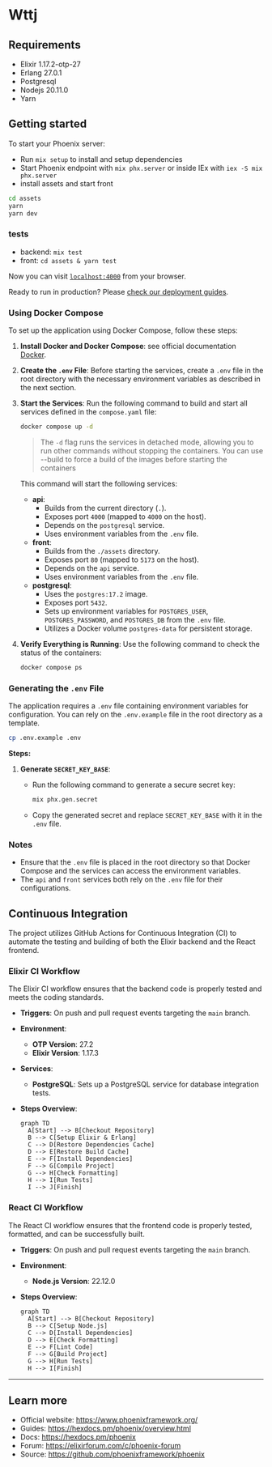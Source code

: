 # Wttj

## Requirements

- Elixir 1.17.2-otp-27
- Erlang 27.0.1
- Postgresql
- Nodejs 20.11.0
- Yarn

## Getting started

To start your Phoenix server:

- Run `mix setup` to install and setup dependencies
- Start Phoenix endpoint with `mix phx.server` or inside IEx with `iex -S mix phx.server`
- install assets and start front

```bash
cd assets
yarn
yarn dev
```

### tests

- backend: `mix test`
- front: `cd assets & yarn test`

Now you can visit [`localhost:4000`](http://localhost:4000) from your browser.

Ready to run in production? Please [check our deployment guides](https://hexdocs.pm/phoenix/deployment.html).

### Using Docker Compose

To set up the application using Docker Compose, follow these steps:

1. **Install Docker and Docker Compose**: see official documentation [Docker](https://docs.docker.com/compose/install/).

2. **Create the `.env` File**: Before starting the services, create a `.env` file in the root directory with the necessary environment variables as described in the next section.

3. **Start the Services**: Run the following command to build and start all services defined in the `compose.yaml` file:

   ```bash
   docker compose up -d
   ```

   > The `-d` flag runs the services in detached mode, allowing you to run other commands without stopping the containers.
   > You can use --build to force a build of the images before starting the containers

   This command will start the following services:

   - **api**:
     - Builds from the current directory (`.`).
     - Exposes port `4000` (mapped to `4000` on the host).
     - Depends on the `postgresql` service.
     - Uses environment variables from the `.env` file.
   - **front**:
     - Builds from the `./assets` directory.
     - Exposes port `80` (mapped to `5173` on the host).
     - Depends on the `api` service.
     - Uses environment variables from the `.env` file.
   - **postgresql**:
     - Uses the `postgres:17.2` image.
     - Exposes port `5432`.
     - Sets up environment variables for `POSTGRES_USER`, `POSTGRES_PASSWORD`, and `POSTGRES_DB` from the `.env` file.
     - Utilizes a Docker volume `postgres-data` for persistent storage.

4. **Verify Everything is Running**: Use the following command to check the status of the containers:

   ```bash
   docker compose ps
   ```

### Generating the `.env` File

The application requires a `.env` file containing environment variables for configuration. You can rely on the `.env.example` file in the root directory as a template.

```bash
cp .env.example .env
```

**Steps:**

1. **Generate `SECRET_KEY_BASE`**:

   - Run the following command to generate a secure secret key:

     ```bash
     mix phx.gen.secret
     ```

   - Copy the generated secret and replace `SECRET_KEY_BASE` with it in the `.env` file.

### Notes

- Ensure that the `.env` file is placed in the root directory so that Docker Compose and the services can access the environment variables.
- The `api` and `front` services both rely on the `.env` file for their configurations.

## Continuous Integration

The project utilizes GitHub Actions for Continuous Integration (CI) to automate the testing and building of both the Elixir backend and the React frontend.

### Elixir CI Workflow

The Elixir CI workflow ensures that the backend code is properly tested and meets the coding standards.

- **Triggers**: On push and pull request events targeting the `main` branch.
- **Environment**:
  - **OTP Version**: 27.2
  - **Elixir Version**: 1.17.3
- **Services**:
  - **PostgreSQL**: Sets up a PostgreSQL service for database integration tests.
- **Steps Overview**:

  ```mermaid
  graph TD
    A[Start] --> B[Checkout Repository]
    B --> C[Setup Elixir & Erlang]
    C --> D[Restore Dependencies Cache]
    D --> E[Restore Build Cache]
    E --> F[Install Dependencies]
    F --> G[Compile Project]
    G --> H[Check Formatting]
    H --> I[Run Tests]
    I --> J[Finish]
  ```

### React CI Workflow

The React CI workflow ensures that the frontend code is properly tested, formatted, and can be successfully built.

- **Triggers**: On push and pull request events targeting the `main` branch.
- **Environment**:
  - **Node.js Version**: 22.12.0
- **Steps Overview**:

  ```mermaid
  graph TD
    A[Start] --> B[Checkout Repository]
    B --> C[Setup Node.js]
    C --> D[Install Dependencies]
    D --> E[Check Formatting]
    E --> F[Lint Code]
    F --> G[Build Project]
    G --> H[Run Tests]
    H --> I[Finish]
  ```

---

## Learn more

- Official website: https://www.phoenixframework.org/
- Guides: https://hexdocs.pm/phoenix/overview.html
- Docs: https://hexdocs.pm/phoenix
- Forum: https://elixirforum.com/c/phoenix-forum
- Source: https://github.com/phoenixframework/phoenix
